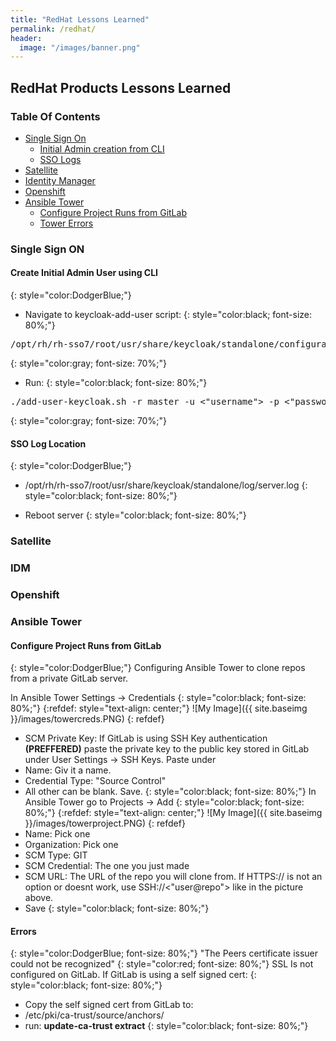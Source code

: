 ```yaml
---
title: "RedHat Lessons Learned"
permalink: /redhat/
header:
  image: "/images/banner.png"
---
```

## RedHat Products Lessons Learned

### Table Of Contents
* <a href="#SSO"> Single Sign On </a>
  * <a href="#admin"> Initial Admin creation from CLI </a>
  * <a href="#logs"> SSO Logs </a>
* <a href="#Satellite"> Satellite </a>
* <a href="#IDM"> Identity Manager </a>
* <a href="#Openshift"> Openshift </a>
* <a href="#AnsibleTower"> Ansible Tower </a>
  * <a href="#AnsibleGit"> Configure Project Runs from GitLab </a>
  * <a href="#TowerErrors"> Tower Errors </a>

<h3 id="SSO">Single Sign ON</h3>
<h4 id="admin"> Create Initial Admin User using CLI </h4>
{: style="color:DodgerBlue;"}

* Navigate to keycloak-add-user script:
{: style="color:black; font-size: 80%;"}
<pre>
/opt/rh/rh-sso7/root/usr/share/keycloak/standalone/configuration/keycloak-add-user.sh
</pre>
{: style="color:gray; font-size: 70%;"}

* Run:
{: style="color:black; font-size: 80%;"}

<pre>
./add-user-keycloak.sh -r master -u <"username"> -p <"password">
</pre>
{: style="color:gray; font-size: 70%;"}

<h4 id="lofs">SSO Log Location</h4>
{: style="color:DodgerBlue;"}

* /opt/rh/rh-sso7/root/usr/share/keycloak/standalone/log/server.log
{: style="color:black; font-size: 80%;"}

* Reboot server
{: style="color:black; font-size: 80%;"}

<h3 id="Satellite">Satellite</h3>

<h3 id="IDM">IDM</h3>

<h3 id="Openshift">Openshift</h3>

<h3 id="AnsibleTower">Ansible Tower</h3>
<h4 id="AnsibleGit">Configure Project Runs from GitLab</h4>
{: style="color:DodgerBlue;"}
Configuring Ansible Tower to clone repos from a private GitLab server.

In Ansible Tower Settings -> Credentials
{: style="color:black; font-size: 80%;"}
{:refdef: style="text-align: center;"}
![My Image]({{ site.baseimg }}/images/towercreds.PNG)
{: refdef}
* SCM Private Key: If GitLab is using SSH Key authentication <b>(PREFFERED)</b> paste the private key to the public key stored in GitLab under User Settings -> SSH Keys. Paste under 
* Name: Giv it a name.
* Credential Type: "Source Control"
* All other can be blank. Save.
{: style="color:black; font-size: 80%;"}
In Ansible Tower go to Projects -> Add
{: style="color:black; font-size: 80%;"}
{:refdef: style="text-align: center;"}
![My Image]({{ site.baseimg }}/images/towerproject.PNG)
{: refdef}
* Name: Pick one
* Organization: Pick one
* SCM Type: GIT
* SCM Credential: The one you just made
* SCM URL: The URL of the repo you will clone from. If HTTPS:// is not an option or doesnt work, use SSH://<"user@repo"> like in the picture above.
* Save
{: style="color:black; font-size: 80%;"}
<h4 id="TowerErrors">Errors</h4>
{: style="color:DodgerBlue; font-size: 80%;"} 
"The Peers certificate issuer could not be recognized"
{: style="color:red; font-size: 80%;"}
SSL Is not configured on GitLab. If GitLab is using a self signed cert:
{: style="color:black; font-size: 80%;"}

* Copy the self signed cert from GitLab to:
* /etc/pki/ca-trust/source/anchors/
* run: <b>update-ca-trust extract</b>
{: style="color:black; font-size: 80%;"}

